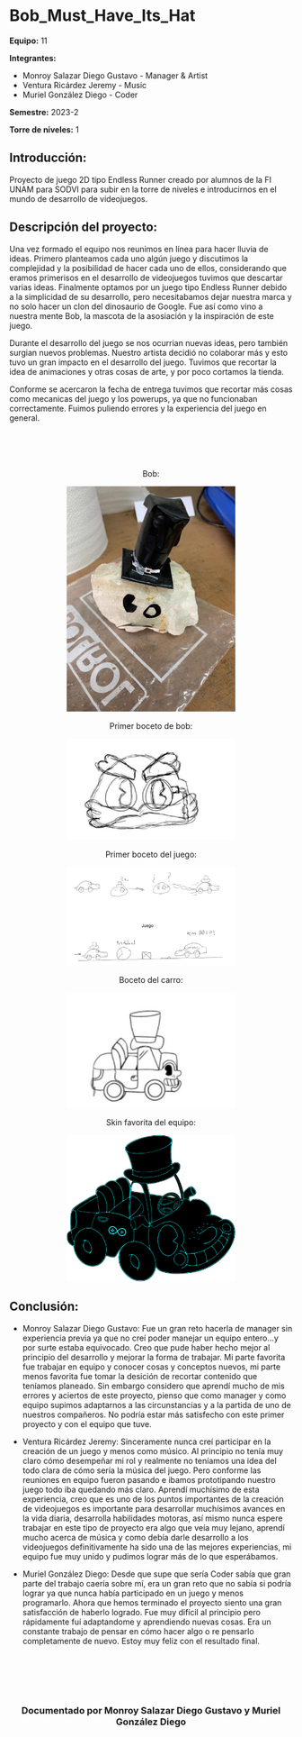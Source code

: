 # Bob_Must_Have_Its_Hat
**Equipo:** 11

**Integrantes:**

* Monroy Salazar Diego Gustavo - Manager & Artist
* Ventura Ricárdez Jeremy - Music 
* Muriel González Diego - Coder

**Semestre:** 2023-2

**Torre de niveles:** 1

## **Introducción:**
Proyecto de juego 2D tipo Endless Runner creado por alumnos de la FI UNAM para SODVI para subir en la torre de niveles
e introducirnos en el mundo de desarrollo de videojuegos.

## **Descripción del proyecto:**


Una vez formado el equipo nos reunimos en línea para hacer lluvia de ideas. Primero planteamos cada uno algún juego y discutimos la complejidad y la posibilidad de hacer cada uno de ellos, considerando que eramos primerisos en el desarrollo de videojuegos tuvimos que descartar varias ideas. Finalmente optamos por un juego tipo Endless Runner debido a la simplicidad de su desarrollo, pero necesitabamos dejar nuestra marca y no solo hacer un clon del dinosaurio de Google. Fue así como vino a nuestra mente Bob, la mascota de la asosiación y la inspiración de este juego. 


Durante el desarrollo del juego se nos ocurrian nuevas ideas, pero también surgian nuevos problemas. Nuestro artista decidió no colaborar más y esto tuvo un gran impacto en el desarrollo del juego. Tuvimos que recortar la idea de animaciones y otras cosas de arte, y por poco cortamos la tienda. 

Conforme se acercaron la fecha de entrega tuvimos que recortar más cosas como mecanicas del juego y los powerups, ya que no funcionaban correctamente. Fuimos puliendo errores y la experiencia del juego en general.

<div align="center">
<br>
<br>
<br>
<br>
Bob:
<p align="center">
  <img src="bob.jpg" alt="Bob" width="300"/>
</p>
Primer boceto de bob:
<p align="center">
  <img src="BobBoceto.jpg" alt="Bobboceto" width="300"/>
</p>
Primer boceto del juego:
<p align="center">
  <img src="Boceto1.jpg" alt="Bobceto1" width="300"/>
</p>
Boceto del carro:
<p align="center">
  <img src="CarroBoceto.jpg" alt="Boceto carro" width="300"/>
</p>
Skin favorita del equipo:
<p align="center">
  <img src="CarroNeonix.png" alt="Skin favorita" width="300"/>
</p>

</div>


## **Conclusión:** 

- Monroy Salazar Diego Gustavo: Fue un gran reto hacerla de manager sin experiencia previa ya que no creí poder manejar un equipo entero...y por surte estaba equivocado. Creo que pude haber hecho mejor al principio del desarrollo y mejorar la forma de trabajar. Mi parte favorita fue trabajar en equipo y conocer cosas y conceptos nuevos, mi parte menos favorita fue tomar la desición de recortar contenido que teníamos planeado. Sin embargo considero que aprendí mucho de mis errores y aciertos de este proyecto, pienso que como manager y como equipo supimos adaptarnos a las circunstancias y a la partida de uno de nuestros compañeros. No podría estar más satisfecho con este primer proyecto y con el equipo que tuve.

- Ventura Ricárdez Jeremy: Sinceramente nunca creí participar en la creación de un juego y menos como músico. Al principio no tenía muy claro cómo desempeñar mi rol y realmente no teníamos una idea del todo clara de cómo sería la música del juego. Pero conforme las reuniones en equipo fueron pasando e ibamos prototipando nuestro juego todo iba quedando más claro. Aprendí muchísimo de esta experiencia, creo que es uno de los puntos importantes de la creación de videojuegos es importante para desarrollar muchísimos avances en la vida diaria, desarrolla habilidades motoras, así mismo nunca espere trabajar en este tipo de proyecto era algo que veía muy lejano, aprendí mucho acerca de música y como debía darle desarrollo a los videojuegos definitivamente ha sido una de las mejores experiencias, mi equipo fue muy unido y pudimos lograr más de lo que esperábamos.

- Muriel González Diego: Desde que supe que sería Coder sabía que gran parte del trabajo caería sobre mí, era un gran reto que no sabía si podría lograr ya que nunca había participado en un juego y menos programarlo. Ahora que hemos terminado el proyecto siento una gran satisfacción de haberlo logrado. Fue muy difícil al principio pero rápidamente fuí adaptandome y aprendiendo nuevas cosas. Era un constante trabajo de pensar en cómo hacer algo o re pensarlo completamente de nuevo. Estoy muy feliz con el resultado final.


<!-- Cuando entregues tu documentación, por favor, borra todo lo que esté debajo. -->
<div align="center">
<br>
<br>
<br>
<br>
<h3 align="center">Documentado por Monroy Salazar Diego Gustavo y Muriel González Diego</h3>
</div>




